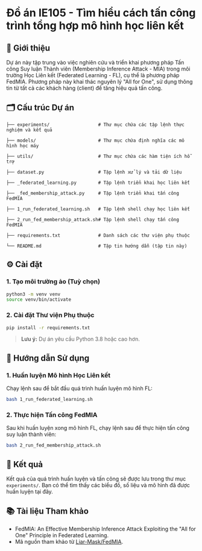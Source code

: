 # Đồ án IE105 - Tìm hiểu cách tấn công trình tổng hợp mô hình học liên kết

## 📌 Giới thiệu

Dự án này tập trung vào việc nghiên cứu và triển khai phương pháp Tấn công Suy luận Thành viên (Membership Inference Attack - MIA) trong môi trường Học Liên kết (Federated Learning - FL), cụ thể là phương pháp FedMIA. Phương pháp này khai thác nguyên lý "All for One", sử dụng thông tin từ tất cả các khách hàng (client) để tăng hiệu quả tấn công.

## 🗂️ Cấu trúc Dự án

```
├── experiments/                  # Thư mục chứa các tập lệnh thực nghiệm và kết quả

├── models/                       # Thư mục chứa định nghĩa các mô hình học máy

├── utils/                        # Thư mục chứa các hàm tiện ích hỗ trợ

├── dataset.py                    # Tập lệnh xử lý và tải dữ liệu

├── _federated_learning.py        # Tập lệnh triển khai học liên kết

├── _fed_membership_attack.py     # Tập lệnh triển khai tấn công FedMIA

├── 1_run_federated_learning.sh   # Tập lệnh shell chạy học liên kết

├── 2_run_fed_membership_attack.sh# Tập lệnh shell chạy tấn công FedMIA

├── requirements.txt              # Danh sách các thư viện phụ thuộc

└── README.md                     # Tập tin hướng dẫn (tập tin này)
```

## ⚙️ Cài đặt

### 1. Tạo môi trường ảo (Tuỳ chọn)

```bash
python3 -m venv venv
source venv/bin/activate
```

### 2. Cài đặt Thư viện Phụ thuộc

```bash
pip install -r requirements.txt
```

> **Lưu ý:** Dự án yêu cầu Python 3.8 hoặc cao hơn.

## 🚀 Hướng dẫn Sử dụng

### 1. Huấn luyện Mô hình Học Liên kết

Chạy lệnh sau để bắt đầu quá trình huấn luyện mô hình FL:

```bash
bash 1_run_federated_learning.sh
```

### 2. Thực hiện Tấn công FedMIA

Sau khi huấn luyện xong mô hình FL, chạy lệnh sau để thực hiện tấn công suy luận thành viên:

```bash
bash 2_run_fed_membership_attack.sh
```

## 🧪 Kết quả

Kết quả của quá trình huấn luyện và tấn công sẽ được lưu trong thư mục `experiments/`. Bạn có thể tìm thấy các biểu đồ, số liệu và mô hình đã được huấn luyện tại đây.

## 📚 Tài liệu Tham khảo

* FedMIA: An Effective Membership Inference Attack Exploiting the "All for One" Principle in Federated Learning.
* Mã nguồn tham khảo từ [Liar-Mask/FedMIA](https://github.com/Liar-Mask/FedMIA).
